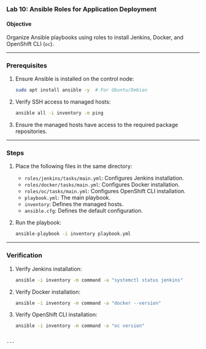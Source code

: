 ### Lab 10: Ansible Roles for Application Deployment

#### Objective
Organize Ansible playbooks using roles to install Jenkins, Docker, and OpenShift CLI (`oc`).

---

### Prerequisites

1. Ensure Ansible is installed on the control node:
   ```bash
   sudo apt install ansible -y  # For Ubuntu/Debian
   ```

2. Verify SSH access to managed hosts:
   ```bash
   ansible all -i inventory -m ping
   ```

3. Ensure the managed hosts have access to the required package repositories.

---

### Steps

1. Place the following files in the same directory:
   - `roles/jenkins/tasks/main.yml`: Configures Jenkins installation.
   - `roles/docker/tasks/main.yml`: Configures Docker installation.
   - `roles/oc/tasks/main.yml`: Configures OpenShift CLI installation.
   - `playbook.yml`: The main playbook.
   - `inventory`: Defines the managed hosts.
   - `ansible.cfg`: Defines the default configuration.

2. Run the playbook:
   ```bash
   ansible-playbook -i inventory playbook.yml
   ```

---

### Verification


1. Verify Jenkins installation:
   ```bash
   ansible -i inventory -m command -a "systemctl status jenkins"
   ```

2. Verify Docker installation:
   ```bash
   ansible -i inventory -m command -a "docker --version"
   ```

3. Verify OpenShift CLI installation:
   ```bash
   ansible -i inventory -m command -a "oc version"
  ```

---



